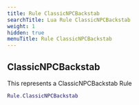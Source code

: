 ```yaml
---
title: Rule ClassicNPCBackstab
searchTitle: Lua Rule ClassicNPCBackstab
weight: 1
hidden: true
menuTitle: Rule ClassicNPCBackstab
---
```

## ClassicNPCBackstab

This represents a ClassicNPCBackstab Rule
```lua
Rule.ClassicNPCBackstab
```